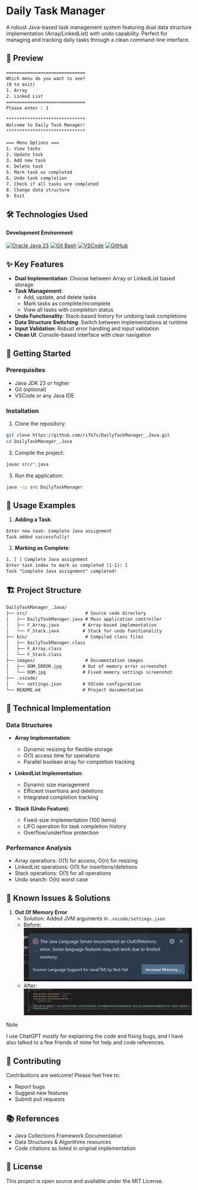 # Daily Task Manager

A robust Java-based task management system featuring dual data structure implementation (Array/LinkedList) with undo capability. Perfect for managing and tracking daily tasks through a clean command-line interface.

## 📸 Preview
```
==============================
Which menu do you want to see?
(0 to exit)
1. Array
2. Linked List
==============================
Please enter : 1
```
```
******************************
Welcome to Daily Task Manager!
******************************

=== Menu Options ===
1. View tasks
2. Update task
3. Add new task
4. Delete task
5. Mark task as completed
6. Undo task completion
7. Check if all tasks are completed
8. Change data structure
9. Exit
```

## 🛠️ Technologies Used
#### Development Environment
  [![Oracle Java 23](https://img.shields.io/badge/Oracle%20Java%2023-ED8B00?style=flat&logo=openjdk&logoColor=white)](https://www.oracle.com/java/)
  [![Git Bash](https://img.shields.io/badge/Gitbash%20--f14e32?logo=git)](https://git-scm.com/downloads)
  [![VSCode](https://img.shields.io/badge/VSCode-0086d1?style=flat&logo=internetcomputer&logoColor=white)](https://code.visualstudio.com/download) 
  [![GitHub](https://img.shields.io/badge/GitHub%20-ts?logo=github&logoColor=black&labelColor=white&color=54a5e3)](https://github.com)

## ✨ Key Features
- **Dual Implementation**: Choose between Array or LinkedList based storage
- **Task Management**:
  - Add, update, and delete tasks
  - Mark tasks as complete/incomplete
  - View all tasks with completion status
- **Undo Functionality**: Stack-based history for undoing task completions
- **Data Structure Switching**: Switch between implementations at runtime
- **Input Validation**: Robust error handling and input validation
- **Clean UI**: Console-based interface with clear navigation

## 🚀 Getting Started

### Prerequisites
- Java JDK 23 or higher
- Git (optional)
- VSCode or any Java IDE

### Installation
1. Clone the repository:
```bash
git clone https://github.com/rifk7s/DailyTaskManager_.Java.git
cd DailyTaskManager_.Java
```

2. Compile the project:
```bash
javac src/*.java
```

3. Run the application:
```bash
java -cp src DailyTaskManager
```

## 📖 Usage Examples

1. **Adding a Task**:
```
Enter new task: Complete Java assignment
Task added successfully!
```

2. **Marking as Complete**:
```
1. [ ] Complete Java assignment
Enter task index to mark as completed (1-1): 1
Task "Complete Java assignment" completed!
```

## 🏗️ Project Structure
```
DailyTaskManager_.Java/
├── src/                      # Source code directory
│   ├── DailyTaskManager.java # Main application controller
│   ├── F_Array.java         # Array-based implementation
│   └── F_Stack.java         # Stack for undo functionality
├── bin/                      # Compiled class files
│   ├── DailyTaskManager.class
│   ├── F_Array.class
│   └── F_Stack.class
├── images/                   # Documentation images
│   ├── OOM_ERROR.jpg        # Out of memory error screenshot
│   └── OOM.jpg              # Fixed memory settings screenshot
├── .vscode/
│   └── settings.json        # VSCode configuration
└── README.md                # Project documentation
```

## 🔧 Technical Implementation

### Data Structures
- **Array Implementation**:
  - Dynamic resizing for flexible storage
  - O(1) access time for operations
  - Parallel boolean array for completion tracking

- **LinkedList Implementation**:
  - Dynamic size management
  - Efficient insertions and deletions
  - Integrated completion tracking

- **Stack (Undo Feature)**:
  - Fixed-size implementation (100 items)
  - LIFO operation for task completion history
  - Overflow/underflow protection

### Performance Analysis
- Array operations: O(1) for access, O(n) for resizing
- LinkedList operations: O(1) for insertions/deletions
- Stack operations: O(1) for all operations
- Undo search: O(n) worst case

## 🐛 Known Issues & Solutions
1. **Out Of Memory Error**
   - Solution: Added JVM arguments in `.vscode/settings.json`
   - Before: ![OOM Error](https://github.com/rifk7s/DailyTaskManager_.Java/blob/main/images/OOM_ERROR.jpg?raw=true)
   - After: ![OOM Fixed](https://github.com/rifk7s/DailyTaskManager_.Java/blob/main/images/OOM.jpg?raw=true)

> [!NOTE]  
> I use ChatGPT mostly for explaining the code and fixing bugs, and I have also talked to a few friends of mine for help and code references.

## 🤝 Contributing
Contributions are welcome! Please feel free to:
- Report bugs
- Suggest new features
- Submit pull requests

## 📚 References
- Java Collections Framework Documentation
- Data Structures & Algorithms resources
- Code citations as listed in original implementation

## 📝 License
This project is open source and available under the MIT License.

